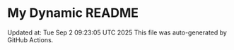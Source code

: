 # My Dynamic README
Updated at: Tue Sep  2 09:23:05 UTC 2025
This file was auto-generated by GitHub Actions.
